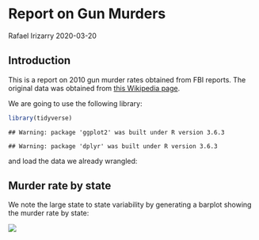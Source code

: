 Report on Gun Murders
================
Rafael Irizarry
2020-03-20

## Introduction

This is a report on 2010 gun murder rates obtained from FBI reports. The
original data was obtained from [this Wikipedia
page](https://en.wikipedia.org/wiki/Murder_in_the_United_States_by_state).

We are going to use the following library:

``` r
library(tidyverse)
```

    ## Warning: package 'ggplot2' was built under R version 3.6.3

    ## Warning: package 'dplyr' was built under R version 3.6.3

and load the data we already wrangled:

## Murder rate by state

We note the large state to state variability by generating a barplot
showing the murder rate by state:

![](report_files/figure-gfm/murder-rate-by-state-1.png)<!-- -->
